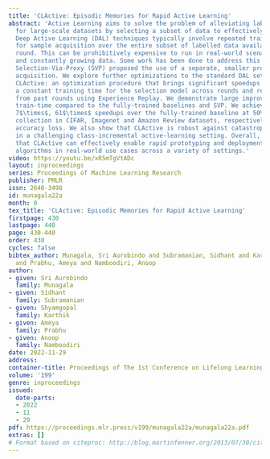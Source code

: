 ```yaml
---
title: 'CLActive: Episodic Memories for Rapid Active Learning'
abstract: 'Active Learning aims to solve the problem of alleviating labelling costs
  for large-scale datasets by selecting a subset of data to effectively train on.
  Deep Active Learning (DAL) techniques typically involve repeated training of a model
  for sample acquisition over the entire subset of labelled data available in each
  round. This can be prohibitively expensive to run in real-world scenarios with large
  and constantly growing data. Some work has been done to address this – notably,
  Selection-Via-Proxy (SVP) proposed the use of a separate, smaller proxy model for
  acquisition. We explore further optimizations to the standard DAL setup and propose
  CLActive: an optimization procedure that brings significant speedups which maintains
  a constant training time for the selection model across rounds and retains information
  from past rounds using Experience Replay. We demonstrate large improvements in total
  train-time compared to the fully-trained baselines and SVP. We achieve up to 89$\times$,
  7$\times$, 61$\times$ speedups over the fully-trained baseline at 50% of dataset
  collection in CIFAR, Imagenet and Amazon Review datasets, respectively, with little
  accuracy loss. We also show that CLActive is robust against catastrophic forgetting
  in a challenging class-incremental active-learning setting. Overall, we believe
  that CLActive can effectively enable rapid prototyping and deployment of deep AL
  algorithms in real-world use cases across a variety of settings.'
video: https://youtu.be/xR5mTgVtADc
layout: inproceedings
series: Proceedings of Machine Learning Research
publisher: PMLR
issn: 2640-3498
id: munagala22a
month: 0
tex_title: 'CLActive: Episodic Memories for Rapid Active Learning'
firstpage: 430
lastpage: 440
page: 430-440
order: 430
cycles: false
bibtex_author: Munagala, Sri Aurobindo and Subramanian, Sidhant and Karthik, Shyamgopal
  and Prabhu, Ameya and Namboodiri, Anoop
author:
- given: Sri Aurobindo
  family: Munagala
- given: Sidhant
  family: Subramanian
- given: Shyamgopal
  family: Karthik
- given: Ameya
  family: Prabhu
- given: Anoop
  family: Namboodiri
date: 2022-11-29
address:
container-title: Proceedings of The 1st Conference on Lifelong Learning Agents
volume: '199'
genre: inproceedings
issued:
  date-parts:
  - 2022
  - 11
  - 29
pdf: https://proceedings.mlr.press/v199/munagala22a/munagala22a.pdf
extras: []
# Format based on citeproc: http://blog.martinfenner.org/2013/07/30/citeproc-yaml-for-bibliographies/
---
```

